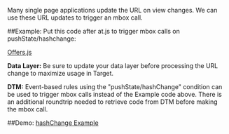Many single page applications update the URL on view changes. We can use these URL updates to trigger an mbox call.

##Example: Put this code after at.js to trigger mbox calls on pushState/hashchange:  

[Offers.js](http://adobe-marketing-cloud.github.io/target-sdk-libraries/demos/examples/angular/js/offers.js)


**Data Layer:** Be sure to update your data layer before processing the URL change to maximize usage in Target.

**DTM:** Event-based rules using the "pushState/hashChange" condition can be used to trigger mbox calls instead of the Example code above.  There is an additional roundtrip needed to retrieve code from DTM before making the mbox call.

##Demo:
[hashChange Example](http://adobe-marketing-cloud.github.io/target-sdk-libraries/demos/examples/classic/hash_change_event.html)